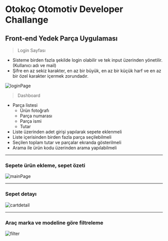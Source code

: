 # Otokoç Otomotiv Developer Challange

## Front-end Yedek Parça Uygulaması

> Login Sayfası
+ Sisteme birden fazla şekilde login olabilir ve tek input üzerinden yönetilir.(Kullanıcı adı ve mail)
+ Şifre en az sekiz karakter, en az bir büyük, en az bir küçük harf ve en az bir özel karakter içermek zorundadır.

![loginPage](https://user-images.githubusercontent.com/46132459/149364836-33ae06c5-4a8b-4334-95ea-4d84163c7ec0.gif)

> Dashboard
+ Parça listesi
  + Ürün fotoğrafı
  + Parça numarası
  + Parça ismi
  + Tutar
+ Liste üzerinden adet girişi yapılarak sepete eklenmeli
+ Liste içerisinden birden fazla parça seçilebilmeli
+ Seçilen toplam tutar ve parçalar ekranda gösterilmeli
+ Arama ile ürün kodu üzerinden arama yapılabilmeli

<hr />

### Sepete ürün ekleme, sepet özeti

![mainPage](https://user-images.githubusercontent.com/46132459/149364918-04737e29-ea8e-4d2b-bfad-90d7b277f69d.gif)

<hr />

###  Sepet detayı

![cartdetail](https://user-images.githubusercontent.com/46132459/149366366-a395936f-8529-46f1-b97f-f1fd3783abeb.gif)

<hr />

### Araç marka ve modeline göre filtreleme

![filter](https://user-images.githubusercontent.com/46132459/149397950-ddd5f897-2381-4e3c-86a9-9f4d18e7d019.gif)
